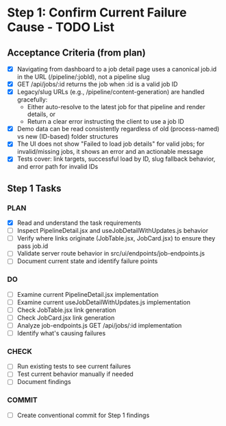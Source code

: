 # Step 1: Confirm Current Failure Cause - TODO List

## Acceptance Criteria (from plan)

- [x] Navigating from dashboard to a job detail page uses a canonical job.id in the URL (/pipeline/:jobId), not a pipeline slug
- [x] GET /api/jobs/:id returns the job when :id is a valid job ID
- [x] Legacy/slug URLs (e.g., /pipeline/content-generation) are handled gracefully:
  - Either auto-resolve to the latest job for that pipeline and render details, or
  - Return a clear error instructing the client to use a job ID
- [x] Demo data can be read consistently regardless of old (process-named) vs new (ID-based) folder structures
- [x] The UI does not show "Failed to load job details" for valid jobs; for invalid/missing jobs, it shows an error and an actionable message
- [x] Tests cover: link targets, successful load by ID, slug fallback behavior, and error path for invalid IDs

## Step 1 Tasks

### PLAN

- [x] Read and understand the task requirements
- [ ] Inspect PipelineDetail.jsx and useJobDetailWithUpdates.js behavior
- [ ] Verify where links originate (JobTable.jsx, JobCard.jsx) to ensure they pass job.id
- [ ] Validate server route behavior in src/ui/endpoints/job-endpoints.js
- [ ] Document current state and identify failure points

### DO

- [ ] Examine current PipelineDetail.jsx implementation
- [ ] Examine current useJobDetailWithUpdates.js implementation
- [ ] Check JobTable.jsx link generation
- [ ] Check JobCard.jsx link generation
- [ ] Analyze job-endpoints.js GET /api/jobs/:id implementation
- [ ] Identify what's causing failures

### CHECK

- [ ] Run existing tests to see current failures
- [ ] Test current behavior manually if needed
- [ ] Document findings

### COMMIT

- [ ] Create conventional commit for Step 1 findings
